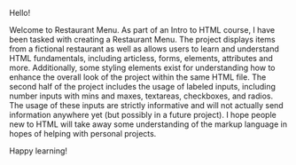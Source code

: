 Hello! 

Welcome to Restaurant Menu. 
As part of an Intro to HTML course, I have been tasked with creating a Restaurant Menu. 
The project displays items from a fictional restaurant as well as allows users to learn and understand HTML fundamentals,
including articless, forms, elements, attributes and more. Additionally, some styling elements exist for understanding
how to enhance the overall look of the project within the same HTML file. 
The second half of the project includes the usage of labeled inputs, including number inputs with mins and maxes, 
textareas, checkboxes, and radios. The usage of these inputs are strictly informative and will not actually send
information anywhere yet (but possibly in a future project). 
I hope people new to HTML will take away some understanding of the markup language in hopes of helping with personal projects. 

Happy learning!
